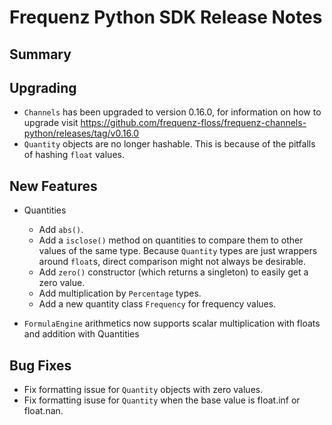 # Frequenz Python SDK Release Notes

## Summary

<!-- Here goes a general summary of what this release is about -->

## Upgrading

<!-- Here goes notes on how to upgrade from previous versions, including deprecations and what they should be replaced with -->

- `Channels` has been upgraded to version 0.16.0, for information on how to upgrade visit https://github.com/frequenz-floss/frequenz-channels-python/releases/tag/v0.16.0
- `Quantity` objects are no longer hashable.  This is because of the pitfalls of hashing `float` values.

## New Features

- Quantities

  * Add `abs()`.
  * Add a `isclose()` method on quantities to compare them to other values of the same type.  Because `Quantity` types are just wrappers around `float`s, direct comparison might not always be desirable.
  * Add `zero()` constructor (which returns a singleton) to easily get a zero value.
  * Add multiplication by `Percentage` types.
  * Add a new quantity class `Frequency` for frequency values.

- `FormulaEngine` arithmetics now supports scalar multiplication with floats and addition with Quantities

## Bug Fixes

- Fix formatting issue for `Quantity` objects with zero values.
- Fix formatting isuse for `Quantity` when the base value is float.inf or float.nan.

<!-- Here goes notable bug fixes that are worth a special mention or explanation -->
